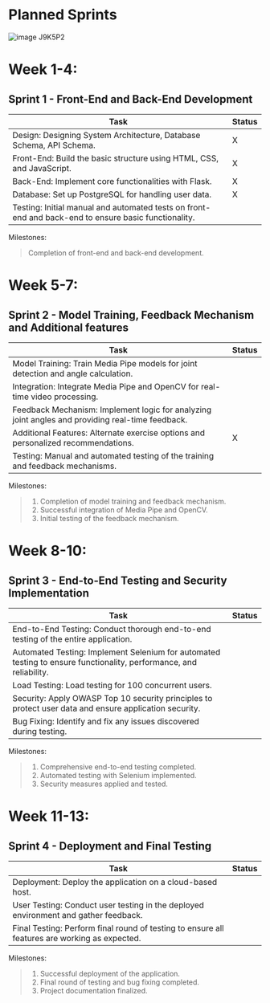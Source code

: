 # Planned Sprints
![image J9K5P2](https://github.com/ohksith/Workout-Form-Checker/assets/79146902/feb9f2e9-ee17-48b4-86ce-b5dee448a653)

# Week 1-4: 
## Sprint 1 - Front-End and Back-End Development
| Task | Status |
| ------------- | ------------- |
| Design: Designing System Architecture, Database Schema, API Schema.|X|
| Front-End: Build the basic structure using HTML, CSS, and JavaScript.|X|
| Back-End: Implement core functionalities with Flask.|X|
| Database: Set up PostgreSQL for handling user data.|X|
| Testing: Initial manual and automated tests on front-end and back-end to ensure basic functionality.||

Milestones: 
> Completion of front-end and back-end development.

# Week 5-7: 
## Sprint 2 - Model Training, Feedback Mechanism and Additional features
| Task | Status |
| ------------- | ------------- |
| Model Training: Train Media Pipe models for joint detection and angle calculation.||
|Integration: Integrate Media Pipe and OpenCV for real-time video processing.||
|Feedback Mechanism: Implement logic for analyzing joint angles and providing real-time feedback.||
|Additional Features: Alternate exercise options and personalized recommendations.|X|
|Testing: Manual and automated testing of the training and feedback mechanisms.||

Milestones:
> 1. Completion of model training and feedback mechanism.
> 2. Successful integration of Media Pipe and OpenCV.
> 3. Initial testing of the feedback mechanism.

   
# Week 8-10: 
## Sprint 3 - End-to-End Testing and Security Implementation
| Task | Status |
| ------------- | ------------- |
| End-to-End Testing: Conduct thorough end-to-end testing of the entire application.||
| Automated Testing: Implement Selenium for automated testing to ensure functionality, performance, and reliability.||
| Load Testing: Load testing for 100 concurrent users.||
| Security: Apply OWASP Top 10 security principles to protect user data and ensure application security.||
| Bug Fixing: Identify and fix any issues discovered during testing.||


Milestones:
>1. Comprehensive end-to-end testing completed.
>2. Automated testing with Selenium implemented.
>3. Security measures applied and tested.

 
# Week 11-13: 
## Sprint 4 - Deployment and Final Testing
| Task | Status |
| ------------- | ------------- |
| Deployment: Deploy the application on a cloud-based host.||
| User Testing: Conduct user testing in the deployed environment and gather feedback.||
| Final Testing: Perform final round of testing to ensure all features are working as expected.||


Milestones:
>1. Successful deployment of the application.
>2. Final round of testing and bug fixing completed.
>3. Project documentation finalized.

